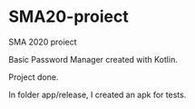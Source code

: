 # SMA20-proiect
SMA 2020 proiect

Basic Password Manager created with Kotlin.

Project done.

In folder app/release, I created an apk for tests.
